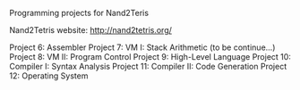 Programming projects for Nand2Teris

Nand2Tetris website: http://nand2tetris.org/

Project 6: Assembler
Project 7: VM I: Stack Arithmetic
(to be continue...)
Project 8: VM II: Program Control
Project 9: High-Level Language
Project 10: Compiler I: Syntax Analysis
Project 11: Compiler II: Code Generation
Project 12: Operating System
           
